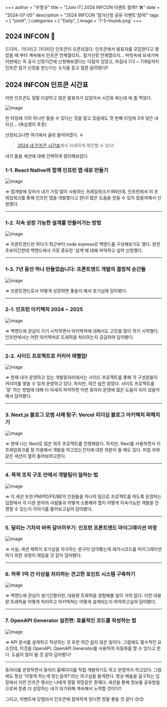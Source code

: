 +++
author = "우명규"
title = "[Join IT] 2024 INFCON 이벤트 참여!! 🛠"
date = "2024-07-05"
description = "2024 INFCON '참가신청 공유 이벤트'참여!"
tags = [
    "joinIt",
]
categories = [
    "Daily",
]
image = '7-5-thumb.png'
+++

<!--more-->

## 2024 INFCON 🎉

드디어.. 기다리고 기다리던 인프콘이 오픈되었다.
인프콘에서 발표자를 모집한다고 했었을 때 부터 계속해서 인프콘 언제열리지.. 참가신청 언제열리지... 머릿속에 되새기며 이번에는 꼭 공식 신청기간에 신청해보겠다는 다짐이 있었고, 마침내 7/3 ~ 7/8일까지 인프콘 참가 신청을 받는다는 소식을 듣고 얼른 달려왔다!!

## 2024 INFCON 인프콘 시간표

이번 인프콘도 정말 다양하고 많은 발표자가 있었어서 시간표 짜는데 애 좀 먹었다.

![image](https://github.com/myeongcode/myeongcode.github.io/assets/67165016/de456fc5-b02a-4330-93f2-7d0293a6fe1e)

한 타임에 거의 하나만 들을 수 있다는 것을 알고 있음에도 첫 번째 타임에 3개 넣은 내 자신... (욕심쟁이 후훗)

선정되고나면 여기에서 골라 들어야겠다. ㅎ

> [2024 내 인프콘 시간표](https://www.inflearn.com/conf/infcon-2024/share?year=2024&id=592031&hash=woomg427%40772d7b68&name=%EC%9A%B0%EB%A7%B9%EA%B5%AC)에서 자세하게 확인할 수 있다!

내가 들을 세션에 대해 간략하게 정리해보았다.

### 1-1. React Native와 함께 인프런 앱 새로 만들기

![image](https://github.com/myeongcode/myeongcode.github.io/assets/67165016/24fc6170-eb6c-4083-8239-956830bb2a04)

⇒ 앱개발에 있어서 내가 가장 많이 사용하는 프레임워크가 RN인데, 인프런에서 이 프레임워크를 통해 인프런 앱을 개발했다고 한다! 많은 도움을 얻을 수 있지 않을까해서 신청했다.

---

### 1-2. 지속 성장 가능한 설계를 만들어가는 방법

![image](https://github.com/myeongcode/myeongcode.github.io/assets/67165016/3ee0afbf-5b3b-4317-a029-8b02ec01d406)

⇒ 프론트엔드만 하다가 최근부터 node express로 백엔드를 구성해보기도 했다. 완전 초보이긴한데 백엔드에서 가장 중요한 '설계'에 대해 파악하고 싶어 신청했다.

---

### 1-3. 7년 동안 하나 만들었습니다: 프론트엔드 개발의 결정적 순간들

![image](https://github.com/myeongcode/myeongcode.github.io/assets/67165016/a6946171-7208-45f8-aa69-fcc7b716b902)

⇒ 프론트엔드로서 어떻게 성장하면 좋을지 해서 호기심에 담아봤다.

---

### 2-1. 인프런 아키텍처 2024 ~ 2025

![image](https://github.com/myeongcode/myeongcode.github.io/assets/67165016/76c01824-ec19-4174-bbae-348daf8f744e)

⇒ 백엔드에 관심이 가기 시작하면서 아키텍쳐에 대해서도 고민을 많이 하기 시작했다. 인프런에서는 어떤 아키텍쳐로 트래픽을 처리하는지 궁금하여 담아봤다.

---

### 2-2. 사이드 프로젝트로 커리어 레벨업!

![image](https://github.com/myeongcode/myeongcode.github.io/assets/67165016/32ba1e8b-ebdb-44ff-b3a0-287a137d9d81)

⇒ 현재 내가 운영하고 있는 개발동아리에서는 사이드 프로젝트를 통해 각 구성원들이 커리어를 쌓을 수 있게 운영하고 있다. 하지만, 여간 쉽진 않았다. 사이트 프로젝트를 '잘' 하는 방법에 대해 더 자세히 파악하면 이번 동아리 운영에 많은 도움이 되지 않을까 해서 담아봤다.

---

### 3. Next.js 블로그 모범 사례 탐구: Vercel 리더십 블로그 아키텍처 파헤치기

![image](https://github.com/myeongcode/myeongcode.github.io/assets/67165016/9ed89f25-acbe-45f8-8a95-dc863e7a19c3)

⇒ 현재 나는 Next로 많은 외주 프로젝트를 진행해왔다. 하지만, Next를 사용하면서 이 프레임워크를 잘 이용해서 개발을 하고있는건지에 대한 의문이 들 때도 있다. 마침 위와 같은 세션이 열려 들어보려고한다.

---

### 4. 목적 조직 구조 안에서 개발팀이 일하는 법

![image](https://github.com/myeongcode/myeongcode.github.io/assets/67165016/bd92924e-425c-4102-b3fc-f0ced584e136)

⇒ 이 세션 또한 PM/PD/FE/BE의 인원들을 하나의 팀으로 프로젝트를 하도록 운영하는 입장에서 각 다른 분야의 사람들과 어떻게 소통해야 할지 어떻게 지속가능한 개발을 진행할 수 있는지 이야기를 들어보고싶어 담아봤다.

---

### 5. 달리는 기차의 바퀴 갈아끼우기: 인프런 프론트엔드 마이그레이션 여정

![image](https://github.com/myeongcode/myeongcode.github.io/assets/67165016/9d28a44d-b146-46fa-b0bd-9dcc783a6c7a)

⇒ 사실, 세션 제목이 호기심을 자극하는 문구라 담아봤는데 레거시코드를 마이그레이션 하기 위한 과정이 재밌을 것 같아 담아봤다.

---

### 6. 하루 1억 건 이상을 처리하는 견고한 포인트 시스템 구축하기

![image](https://github.com/myeongcode/myeongcode.github.io/assets/67165016/27040441-9362-4e48-9d97-b47c456b896a)

⇒ 백엔드에 관심이 생기긴했지만, 대용량 트래픽을 경험해볼 일이 거의 없다. 이런 대용량 트래픽을 어떻게 처리하고 아키텍쳐는 어떻게 설계되는지 파악하고싶어 담아봤다.

---

### 7. OpenAPI Generator 실전편: 효율적인 코드를 작성하는 법

![image](https://github.com/myeongcode/myeongcode.github.io/assets/67165016/2523ab18-d9aa-495d-b4d3-5b62e8408f4e)

⇒ API 문서를 설계하고 작성하는 것 또한 여간 쉽지 않은 일이다. 그럼에도 필수적인 요소인데, 이것을 OpenAPI, OpenAPI Generator를 사용하여 자동화를 할 수 있다고 한다. 도움이 많이 될 것 같아 담아봤다!

---

동아리를 운영하면서 동아리 홈페이지를 직접 개발하기도 하고 운영까지 하고있다. 그럼에도 항상 '이렇게 하는게 맞는걸까?'라는 의구심을 들게한다. 항상 배움을 갈구하는 입장에서 이런 인프콘 행사는 나에게 정말 희망같은 존재다. 세션을 통해 정보를 공유받음으로써 한층 더 성장하는 내가 되기위해 계속해서 노력할 것이다!!

그리고,
이벤트에 당첨되서 인프콘에 참여하게 된다면 정말 좋을 것 같다 😊😊
